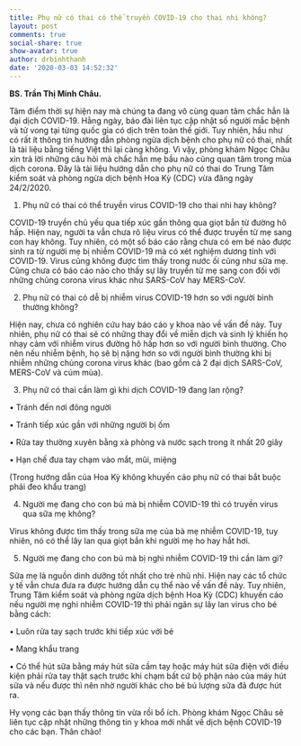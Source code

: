 ```yaml
---
title: Phụ nữ có thai có thể truyền COVID-19 cho thai nhi không?
layout: post
comments: true
social-share: true
show-avatar: true
author: drbinhthanh
date: '2020-03-03 14:52:32'
---
```


**BS. Trần Thị Minh Châu.**

Tâm điểm thời sự hiện nay mà chúng ta đang vô cùng quan tâm chắc hẳn là đại dịch COVID-19. Hằng ngày, báo đài liên tục cập nhật số người mắc bệnh và tử vong tại từng quốc gia có dịch trên toàn thế giới. Tuy nhiên, hầu như có rất ít thông tin hướng dẫn phòng ngừa dịch bệnh cho phụ nữ có thai, nhất là tài liệu bằng tiếng Việt thì lại càng không. Vì vậy, phòng khám Ngọc Châu xin trả lời những câu hỏi mà chắc hẳn mẹ bầu nào cũng quan tâm trong mùa dịch corona. Đây là tài liệu hướng dẫn cho phụ nữ có thai do Trung Tâm kiểm soát và phòng ngừa dịch bệnh Hoa Kỳ (CDC) vừa đăng ngày 24/2/2020.

1.  Phụ nữ có thai có thể truyền virus COVID-19 cho thai nhi hay không?

COVID-19 truyền chủ yếu qua tiếp xúc gần thông qua giọt bắn từ đường hô hấp. Hiện nay, người ta vẫn chưa rõ liệu virus có thể được truyền từ mẹ sang con hay không. Tuy nhiên, có một số báo cáo rằng chưa có em bé nào được sinh ra từ người mẹ bị nhiễm COVID-19 mà có xét nghiệm dương tính với COVID-19. Virus cũng không được tìm thấy trong nước ối cũng như sữa mẹ. Cũng chưa có báo cáo nào cho thấy sự lây truyền từ mẹ sang con đối với những chủng corona virus khác như SARS-CoV hay MERS-CoV.

2.  Phụ nữ có thai có dễ bị nhiễm virus COVID-19 hơn so với người bình thường không?

Hiện nay, chưa có nghiên cứu hay báo cáo y khoa nào về vấn đề này. Tuy nhiên, phụ nữ có thai sẽ có những thay đổi về miễn dịch và sinh lý khiến họ nhạy cảm với nhiễm virus đường hô hấp hơn so với người bình thường. Cho nên nếu nhiễm bệnh, họ sẽ bị nặng hơn so với người bình thường khi bị nhiễm những chủng corona virus khác (bao gồm cả 2 đại dịch SARS-CoV, MERS-CoV và cúm mùa).

3.  Phụ nữ có thai cần làm gì khi dịch COVID-19 đang lan rộng?

• Tránh đến nơi đông người

• Tránh tiếp xúc gần với những người bị ốm

• Rửa tay thường xuyên bằng xà phòng và nước sạch trong ít nhất 20 giây

• Hạn chế đưa tay chạm vào mắt, mũi, miệng

(Trong hướng dẫn của Hoa Kỳ không khuyến cáo phụ nữ có thai bắt buộc phải đeo khẩu trang)

4.  Người mẹ đang cho con bú mà bị nhiễm COVID-19 thì có truyền virus qua sữa mẹ không?

Virus không được tìm thấy trong sữa mẹ của bà mẹ nhiễm COVID-19, tuy nhiên, nó có thể lây lan qua giọt bắn khi người mẹ ho hay hắt hơi.

5.  Người mẹ đang cho con bú mà bị nghi nhiễm COVID-19 thì cần làm gì?

Sữa mẹ là nguồn dinh dưỡng tốt nhất cho trẻ nhũ nhi. Hiện nay các tổ chức y tế vẫn chưa đưa ra được hướng dẫn cụ thể nào về vấn đề này. Tuy nhiên, Trung Tâm kiểm soát và phòng ngừa dịch bệnh Hoa Kỳ (CDC) khuyến cáo nếu người mẹ nghi nhiễm COVID-19 thì phải ngăn sự lây lan virus cho bé bằng cách:

• Luôn rửa tay sạch trước khi tiếp xúc với bé

• Mang khẩu trang

• Có thể hút sữa bằng máy hút sữa cầm tay hoặc máy hút sữa điện với điều kiện phải rửa tay thật sạch trước khi chạm bất cứ bộ phận nào của máy hút sữa và nếu được thì nên nhờ người khác cho bé bú lượng sữa đã được hút ra.

Hy vọng các bạn thấy thông tin vừa rồi bổ ích. Phòng khám Ngọc Châu sẽ liên tục cập nhật những thông tin y khoa mới nhất về dịch bệnh COVID-19 cho các bạn. Thân chào!